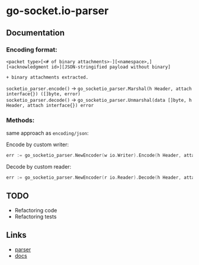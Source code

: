 # go-socket.io-parser

## Documentation

### Encoding format:
```
<packet type>[<# of binary attachments>-][<namespace>,][<acknowledgment id>][JSON-stringified payload without binary]

+ binary attachments extracted.
```

`socketio_parser.encode()` -> `go_socketio_parser.Marshal(h Header, attach interface{}) ([]byte, error)` <br/>
`socketio_parser.decode()` -> `go_socketio_parser.Unmarshal(data []byte, h Header, attach interface{}) error` <br/>


### Methods:
same approach as `encoding/json`:

Encode by custom writer:
```go
err := go_socketio_parser.NewEncoder(w io.Writer).Encode(h Header, attach interface{})
```

Decode by custom reader:
```go
err := go_socketio_parser.NewEncoder(r io.Reader).Decode(h Header, attach interface{})
```

## TODO

* Refactoring code
* Refactoring tests

## Links

- [parser](https://github.com/socketio/socket.io-parser)
- [docs](https://github.com/socketio/socket.io-protocol)